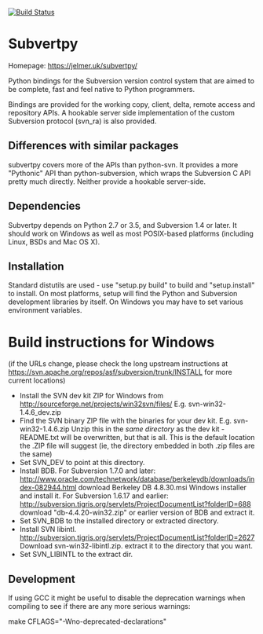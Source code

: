 [![Build Status](https://travis-ci.org/jelmer/subvertpy.png?branch=master)](https://travis-ci.org/jelmer/subvertpy)

Subvertpy
=========

Homepage: https://jelmer.uk/subvertpy/

Python bindings for the Subversion version control system that are aimed to be
complete, fast and feel native to Python programmers.

Bindings are provided for the working copy, client, delta, remote access and
repository APIs. A hookable server side implementation of the custom Subversion
protocol (svn_ra) is also provided.

Differences with similar packages
---------------------------------
subvertpy covers more of the APIs than python-svn. It provides a more
"Pythonic" API than python-subversion, which wraps the Subversion C API pretty
much directly. Neither provide a hookable server-side.

Dependencies
------------
Subvertpy depends on Python 2.7 or 3.5, and Subversion 1.4 or later. It should
work on Windows as well as most POSIX-based platforms (including Linux, BSDs
and Mac OS X).

Installation
------------
Standard distutils are used - use "setup.py build" to build and "setup.install"
to install. On most platforms, setup will find the Python and Subversion
development libraries by itself. On Windows you may have to set various
environment variables.

Build instructions for Windows
==============================

(if the URLs change, please check the long upstream instructions
 at https://svn.apache.org/repos/asf/subversion/trunk/INSTALL for
 more current locations)

* Install the SVN dev kit ZIP for Windows from
  http://sourceforge.net/projects/win32svn/files/
  E.g. svn-win32-1.4.6_dev.zip
* Find the SVN binary ZIP file with the binaries for your dev kit.
  E.g. svn-win32-1.4.6.zip
  Unzip this in the *same directory* as the dev kit - README.txt will be
  overwritten, but that is all. This is the default location the .ZIP file
  will suggest (ie, the directory embedded in both .zip files are the same)
* Set SVN_DEV to point at this directory.
* Install BDB.
  For Subversion 1.7.0 and later:
  http://www.oracle.com/technetwork/database/berkeleydb/downloads/index-082944.html
  download Berkeley DB 4.8.30.msi Windows installer and install it.
  For Subversion 1.6.17 and earlier:
  http://subversion.tigris.org/servlets/ProjectDocumentList?folderID=688
  download "db-4.4.20-win32.zip" or earlier version of BDB and extract it.
* Set SVN_BDB to the installed directory or extracted directory.
* Install SVN libintl.
  http://subversion.tigris.org/servlets/ProjectDocumentList?folderID=2627
  Download svn-win32-libintl.zip.
  extract it to the directory that you want.
* Set SVN_LIBINTL to the extract dir.

Development
-----------
If using GCC it might be useful to disable the deprecation warnings when
compiling to see if there are any more serious warnings:

make CFLAGS="-Wno-deprecated-declarations"
